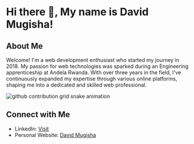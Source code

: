 # Hi there 👋, My name is David Mugisha!

## About Me
Welcome! I'm a web development enthusiast who started my journey in 2018. My passion for web technologies was sparked during an Engineering apprenticeship at Andela Rwanda. With over three years in the field, I've continuously expanded my expertise through various online platforms, shaping me into a dedicated and skilled web professional.

<picture>
  <source media="(prefers-color-scheme: dark)" srcset="https://raw.githubusercontent.com/davidmugisha47/davidmugisha47/output/github-contribution-grid-snake-dark.svg">
  <source media="(prefers-color-scheme: light)" srcset="https://raw.githubusercontent.com/davidmugisha47/davidmugisha47/output/github-contribution-grid-snake.svg">
  <img alt="github contribution grid snake animation" src="https://raw.githubusercontent.com/davidmugisha47/davidmugisha47/output/github-contribution-grid-snake.svg">
</picture>


## Connect with Me
- LinkedIn: [Visit](https://www.linkedin.com/in/davidmugisha1/)
- Personal Website: [David Mugisha](http://YourWebsite.com](https://www.davidmugisha.com/))

<!-- Feel free to add or remove any sections above to fit your profile. -->
